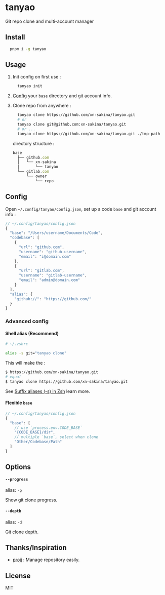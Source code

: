 # tanyao

Git repo clone and multi-account manager

## Install

```bash
  pnpm i -g tanyao
```

## Usage

1. Init config on first use :

    ```bash
      tanyao init
    ```

2. [Config](#config) your `base` directory and git account info.

3. Clone repo from anywhere :

    ```bash
      tanyao clone https://github.com/xn-sakina/tanyao.git
      # or
      tanyao clone git@github.com:xn-sakina/tanyao.git
      # or ... 
      tanyao clone https://github.com/xn-sakina/tanyao.git ./tmp-path
    ```
  
    directory structure :

    ```ts
    base
      ├── github.com
      │   └── xn-sakina
      │       └── tanyao
      └── gitlab.com
          └── owner
              └── repo
    ```

## Config

Open `~/.config/tanyao/config.json`, set up a code `base` and git account info :

```ts
// ~/.config/tanyao/config.json
{
  "base": "/Users/username/Documents/Code",
  "codebase": [
    {
      "url": "github.com",
      "username": "github-username",
      "email": "i@domain.com"
    },
    {
      "url": "gitlab.com",
      "username": "gitlab-username",
      "email": "admin@domain.com"
    }
  ],
  "alias": {
    "github://": "https://github.com/"
  }
}
```

### Advanced config

#### Shell alias (Recommend)

```bash
# ~/.zshrc

alias -s git="tanyao clone"
```

This will make the :

```bash
$ https://github.com/xn-sakina/tanyao.git
# equal
$ tanyao clone https://github.com/xn-sakina/tanyao.git
```

See [Suffix aliases (-s) in Zsh](https://www.stefanjudis.com/today-i-learned/suffix-aliases-in-zsh/) learn more.

#### Flexible `base`

```ts
// ~/.config/tanyao/config.json
{
  "base": [
    // use `process.env.CODE_BASE`
    "{CODE_BASE}/dir", 
    // multiple `base`, select when clone
    "Other/Codebase/Path"
  ]
}
```

## Options

#### `--progress`

alias: `-p`

Show git clone progress.

#### `--depth`

alias: `-d`

Git clone depth.

## Thanks/Inspiration

 - [projj](https://github.com/popomore/projj) : Manage repository easily.

## License

MIT